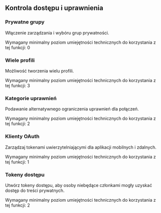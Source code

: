 ## Kontrola dostępu i uprawnienia	


### Prywatne grupy

Włączenie zarządzania i wybóru grup prywatności.
<!-- TODO: full description for Privacy Groups -->

Wymagany minimalny poziom umiejętności technicznych do korzystania z tej funkcji: 0


### Wiele profili

Możliwość tworzenia wielu profili.
<!-- TODO: full description for Multiple Profiles -->

Wymagany minimalny poziom umiejętności technicznych do korzystania z tej funkcji: 3


### Kategorie uprawnień

Podawanie alternatywnego ograniczenia uprawnień dla połączeń.
<!-- TODO: full description for Permission Categories -->

Wymagany minimalny poziom umiejętności technicznych do korzystania z tej funkcji: 2


### Klienty OAuth

Zarządzaj tokenami uwierzytelniającymi dla aplikacji mobilnych i zdalnych.
<!-- TODO: full description for OAuth Clients -->

Wymagany minimalny poziom umiejętności technicznych do korzystania z tej funkcji: 1


### Tokeny dostępu

Utwórz tokeny dostępu, aby osoby niebędące członkami mogły uzyskać dostęp do treści prywatnych.
<!-- TODO: full description for Access Tokens -->

Wymagany minimalny poziom umiejętności technicznych do korzystania z tej funkcji: 2
